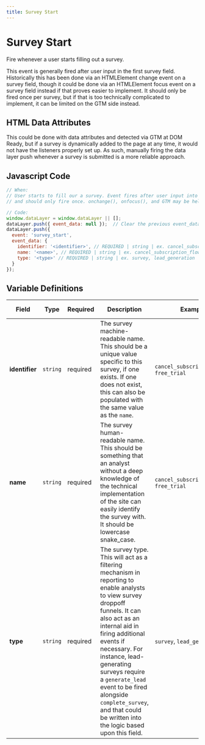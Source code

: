```yaml
---
title: Survey Start
---
```


# Survey Start

Fire whenever a user starts filling out a survey. 

This event is generally fired after user input in the first survey field. Historically this has been done via an HTMLElement change event on a survey field, though it could be done via an HTMLElement focus event on a survey field instead if that proves easier to implement. It should only be fired once per survey, but if that is too technically complicated to implement, it can be limited on the GTM side instead.

## HTML Data Attributes

This could be done with data attributes and detected via GTM at DOM Ready, but if a survey is dynamically added to the page at any time, it would not have the listeners properly set up. As such, manually firing the data layer push whenever a survey is submitted is a more reliable approach.

## Javascript Code

```js
// When:
// User starts to fill our a survey. Event fires after user input into the first form field 
// and should only fire once. onchange(), onfocus(), and GTM may be helpful.

// Code:
window.dataLayer = window.dataLayer || [];
dataLayer.push({ event_data: null });  // Clear the previous event_data object.
dataLayer.push({
  event: 'survey_start',
  event_data: {
    identifier: '<identifier>', // REQUIRED | string | ex. cancel_subscription_flow, free_trial
    name: '<name>', // REQUIRED | string | ex. cancel_subscription_flow, free_trial
    type: '<type>' // REQUIRED | string | ex. survey, lead_generation
  }
});
```

## Variable Definitions

|Field|Type|Required|Description|Example|Maximum Length|
| --- | --- | --- | --- | --- | --- |
|**identifier**|`string`|required|The survey machine-readable name. This should be a unique value specific to this survey, if one exists. If one does not exist, this can also be populated with the same value as the `name`.|`cancel_subscription_flow`, `free_trial`|`100`|
|**name**|`string`|required|The survey human-readable name. This should be something that an analyst without a deep knowledge of the technical implementation of the site can easily identify the survey with. It should be lowercase snake_case.|`cancel_subscription_flow`, `free_trial`|`100`|
|**type**|`string`|required|The survey type. This will act as a filtering mechanism in reporting to enable analysts to view survey droppoff funnels. It can also act as an internal aid in firing additional events if necessary. For instance, lead-generating surveys require a `generate_lead` event to be fired alongside `complete_survey`, and that could be written into the logic based upon this field.|`survey`, `lead_generation`|`100`|
